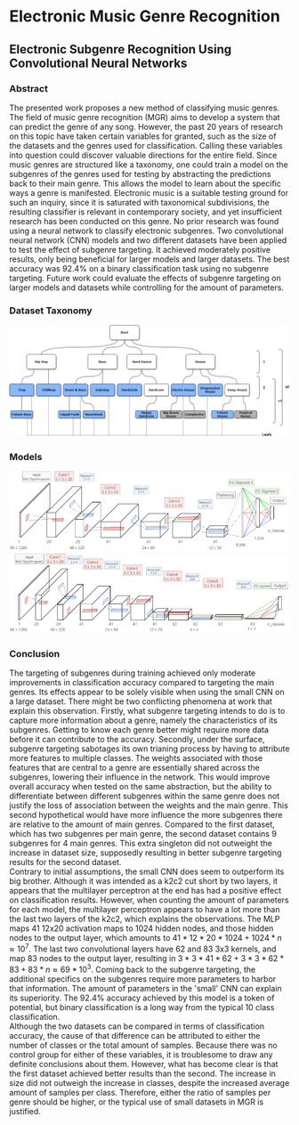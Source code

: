 # Electronic Music Genre Recognition
## Electronic Subgenre Recognition Using Convolutional Neural Networks
### Abstract
The presented work proposes a new method of classifying music genres. The field of music genre recognition (MGR) aims to develop a system that can predict the genre of any song. However, the past 20 years of research on this topic have taken certain variables for granted, such as the size of the datasets and the genres used for classification. Calling these variables into question could discover valuable directions for the entire field. Since music genres are structured like a taxonomy, one could train a model on the subgenres of the genres used for testing by abstracting the predictions back to their main genre. This allows the model to learn about the specific ways a genre is manifested. Electronic music is a suitable testing ground for such an inquiry, since it is saturated with taxonomical subdivisions, the resulting classifier is relevant in contemporary society, and yet insufficient research has been conducted on this genre. No prior research was found using a neural network to classify electronic subgenres. Two convolutional neural network (CNN) models and two different datasets have been applied to test the effect of subgenre targeting. It achieved moderately positive results, only being beneficial for larger models and larger datasets. The best accuracy was 92.4\% on a binary classification task using no subgenre targeting. Future work could evaluate the effects of subgenre targeting on larger models and datasets while controlling for the amount of parameters.  
### Dataset Taxonomy
![The genre taxonomy](https://github.com/joramwessels/MGR/blob/master/taxonomy.png)

### Models
![The small CNN](https://github.com/joramwessels/MGR/blob/master/CNN.png)
![The k2c2 proposed by (Choi, 2016)](https://github.com/joramwessels/MGR/blob/master/k2c2.png)

### Conclusion
The targeting of subgenres during training achieved only moderate improvements in classification accuracy compared to targeting the main genres. Its effects appear to be solely visible when using the small CNN on a large dataset. There might be two conflicting phenomena at work that explain this observation. Firstly, what subgenre targeting intends to do is to capture more information about a genre, namely the characteristics of its subgenres. Getting to know each genre better might require more data before it can contribute to the accuracy. Secondly, under the surface, subgenre targeting sabotages its own trianing process by having to attribute more features to multiple classes. The weights associated with those features that are central to a genre are essentially shared across the subgenres, lowering their influence in the network. This would improve overall accuracy when tested on the same abstraction, but the ability to differentiate between different subgenres within the same genre does not justify the loss of association between the weights and the main genre. This second hypothetical would have more influence the more subgenres there are relative to the amount of main genres. Compared to the first dataset, which has two subgenres per main genre, the second dataset contains 9 subgenres for 4 main genres. This extra singleton did not outweight the increase in dataset size, supposedly resulting in better subgenre targeting results for the second dataset.  
Contrary to initial assumptions, the small CNN does seem to outperform its big brother. Although it was intended as a k2c2 cut short by two layers, it appears that the multilayer perceptron at the end has had a positive effect on classification results. However, when counting the amount of parameters for each model, the multilayer perceptron appears to have a lot more than the last two layers of the k2c2, which explains the observations. The MLP maps 41 12x20 activation maps to 1024 hidden nodes, and those hidden nodes to the output layer, which amounts to $41*12*20*1024 + 1024*n\approx 10^7$. The last two convolutional layers have 62 and 83 3x3 kernels, and map 83 nodes to the output layer, resulting in $3*3*41*62 + 3*3*62*83 + 83*n\approx 69*10^3$. Coming back to the subgenre targeting, the additional specifics on the subgenres require more parameters to harbor that information. The amount of parameters in the 'small' CNN can explain its superiority. The 92.4\% accuracy achieved by this model is a token of potential, but binary classification is a long way from the typical 10 class classification.  
Although the two datasets can be compared in terms of classification accuracy, the cause of that difference can be attributed to either the number of classes or the total amount of samples. Because there was no control group for either of these variables, it is troublesome to draw any definite conclusions about them. However, what has become clear is that the first dataset achieved better results than the second. The increase in size did not outweigh the increase in classes, despite the increased average amount of samples per class. Therefore, either the ratio of samples per genre should be higher, or the typical use of small datasets in MGR is justified.
